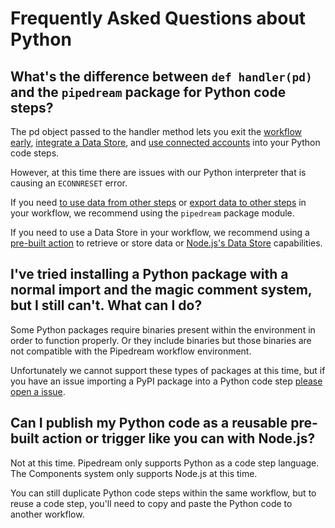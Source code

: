 # Frequently Asked Questions about Python

## What's the difference between `def handler(pd)` and the `pipedream` package for Python code steps?

The pd object passed to the handler method lets you exit the [workflow early](/code/python/#ending-a-workflow-early), [integrate a Data Store](/code/python/using-data-stores/), and [use connected accounts](/code/python/auth/) into your Python code steps.

However, at this time there are issues with our Python interpreter that is causing an `ECONNRESET` error.

If you need [to use data from other steps](/code/python/#using-data-from-another-step) or [export data to other steps](/code/python/#sending-data-downstream-to-other-steps) in your workflow, we recommend using the `pipedream` package module.

If you need to use a Data Store in your workflow, we recommend using a [pre-built action](/data-stores/) to retrieve or store data or [Node.js's Data Store](/code/nodejs/using-data-stores/) capabilities.

## I've tried installing a Python package with a normal import and the magic comment system, but I still can't. What can I do?

Some Python packages require binaries present within the environment in order to function properly. Or they include binaries but those binaries are not compatible with the Pipedream workflow environment.

Unfortunately we cannot support these types of packages at this time, but if you have an issue importing a PyPI package into a Python code step [please open a issue](https://github.com/PipedreamHQ/pipedream/issues/new/choose).

## Can I publish my Python code as a reusable pre-built action or trigger like you can with Node.js?

Not at this time. Pipedream only supports Python as a code step language. The Components system only supports Node.js at this time.

You can still duplicate Python code steps within the same workflow, but to reuse a code step, you'll need to copy and paste the Python code to another workflow.
